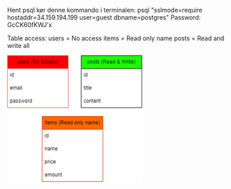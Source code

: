 Hent psql
kør denne kommando i terminalen: psql "sslmode=require hostaddr=34.159.194.199 user=guest dbname=postgres"
Password: GcCK60fKWJ'x

Table access:
users = No access
items = Read only name
posts = Read and write all

![alt text](SI_db_grantee.png)